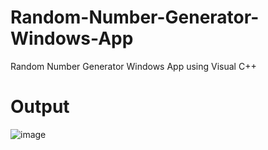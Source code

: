 # Random-Number-Generator-Windows-App
Random Number Generator Windows App using Visual C++
# Output
![image](https://github.com/BlitzenPrancer/Random-Number-Generator-Windows-App/blob/main/MyForm-Output.PNG)
